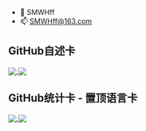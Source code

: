 - 👋 SMWHff
- 📫 SMWHff@163.com

<!---
SMWHff/SMWHff is a ✨ special ✨ repository because its `README.md` (this file) appears on your GitHub profile.
You can click the Preview link to take a look at your changes.
--->


GitHub自述卡
------------
<a href="https://github.com/SMWHff/Sm_LDMNQ_QML">
  <img align="center" src="https://github-readme-stats.vercel.app/api/pin/?username=SMWHff&repo=Sm_LDMNQ_QML" />
</a>
<a href="https://github.com/SMWHff/Sm_Thread_QML">
  <img align="center" src="https://github-readme-stats.vercel.app/api/pin/?username=SMWHff&repo=Sm_Thread_QML" />
</a>

GitHub统计卡 - 置顶语言卡
------------
<a href="#">
  <img align="center" src="https://github-readme-stats.vercel.app/api?username=SMWHff&show_icons=true&theme=tokyonight" style="with:410px;" />
</a>
<a href="#">
  <img align="center" src="https://github-readme-stats.vercel.app/api/top-langs/?username=SMWHff&layout=compact" />
</a>
